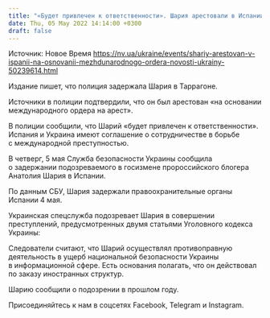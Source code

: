 ```yaml
---
title: "«Будет привлечен к ответственности». Шария арестовали в Испании на основании международного ордера — СМИ"
date: Thu, 05 May 2022 14:14:00 +0300
draft: false
---
```

Источник: Новое Время https://nv.ua/ukraine/events/shariy-arestovan-v-ispanii-na-osnovanii-mezhdunarodnogo-ordera-novosti-ukrainy-50239614.html


Издание пишет, что полиция задержала Шария в Таррагоне.

Источники в полиции подтвердили, что он был арестован «на основании международного ордера на арест».

В полиции сообщили, что Шарий «будет привлечен к ответственности». Испания и Украина имеют соглашение о сотрудничестве в борьбе с международной преступностью.

В четверг, 5 мая Служба безопасности Украины сообщила о задержании подозреваемого в госизмене пророссийского блогера Анатолия Шария в Испании.

По данным СБУ, Шария задержали правоохранительные органы Испании 4 мая.

Украинская спецслужба подозревает Шария в совершении преступлений, предусмотренных двумя статьями Уголовного кодекса Украины:

Следователи считают, что Шарий осуществлял противоправную деятельность в ущерб национальной безопасности Украины в информационной сфере. Есть основания полагать, что он действовал по заказу иностранных структур.

Шарию сообщили о подозрении в прошлом году.



Присоединяйтесь к нам в соцсетях Facebook, Telegram и Instagram.
